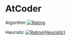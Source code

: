# AtCoder

Algorithm
[![Rating](https://badgen.org/img/atcoder/Taka007/rating/algorithm?style=plastic)](https://atcoder.jp/users/Taka007?contestType=algo)

Heuristic
[![Rating(Heuristic)](https://badgen.org/img/atcoder/Taka007/rating/heuristic?style=plastic)](https://atcoder.jp/users/Taka007?contestType=heuristic)
